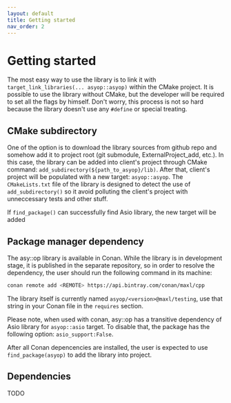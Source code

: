 ```yaml
---
layout: default
title: Getting started
nav_order: 2
---
```


# Getting started
The most easy way to use the library is to link it with `target_link_libraries(... asyop::asyop)` within the CMake project. It is possible to use the library without CMake, but the developer will be required to set all the flags by himself. Don't worry, this process is not so hard because the library doesn't use any `#define` or special treating.

## CMake subdirectory
One of the option is to download the library sources from github repo and somehow add it to project root (git submodule, ExternalProject_add, etc.).
In this case, the library can be added into client's project through CMake command: `add_subdirectory(${path_to_asyop}/lib)`. After that, client's project will be populated with a new target: `asyop::asyop`. The `CMakeLists.txt` file of the library is designed to detect the use of `add_subdirectory()` so it avoid polluting the client's project with unneccessary tests and other stuff.

If `find_package()` can successfully find Asio library, the new target will be added 

## Package manager dependency
The asy::op library is available in Conan. While the library is in development stage, it is published in the separate repository, so in order to resolve the dependency, the user should run the following command in its machine:
```bash
conan remote add <REMOTE> https://api.bintray.com/conan/maxl/cpp
```
The library itself is currently named `asyop/<version>@maxl/testing`, use that string in your Conan file in the `requires` section. 

Please note, when used with conan, asy::op has a transitive dependency of Asio library for `asyop::asio` target. To disable that, the package has the following option: `asio_support:False`.

After all Conan depencencies are installed, the user is expected to use `find_package(asyop)` to add the library into project.

## Dependencies
TODO
<!--stackedit_data:
eyJoaXN0b3J5IjpbLTI4MjkxMDM5MiwtNDQ1MDYzNjI1XX0=
-->
